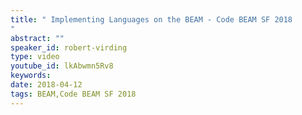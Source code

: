 ```yaml
---
title: " Implementing Languages on the BEAM - Code BEAM SF 2018
"
abstract: ""
speaker_id: robert-virding
type: video
youtube_id: lkAbwmn5Rv8
keywords: 
date: 2018-04-12
tags: BEAM,Code BEAM SF 2018
---
```


